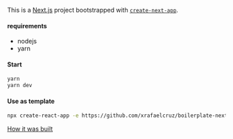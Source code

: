 This is a [Next.js](https://nextjs.org/) project bootstrapped with [`create-next-app`](https://github.com/vercel/next.js/tree/canary/packages/create-next-app).

#### requirements

- nodejs
- yarn

#### Start

```bash
yarn
yarn dev
```

#### Use as template

```bash
npx create-react-app -e https://github.com/xrafaelcruz/boilerplate-nextjs
```

[How it was built](https://github.com/xrafaelcruz/boilerplate-nextjs/blob/master/HowItWasBuilt.md)
